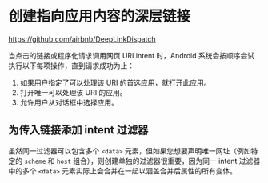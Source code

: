 # 创建指向应用内容的深层链接

https://github.com/airbnb/DeepLinkDispatch

当点击的链接或程序化请求调用网页 URI intent 时，Android 系统会按顺序尝试执行以下每项操作，直到请求成功为止：

1. 如果用户指定了可以处理该 URI 的首选应用，就打开此应用。
2. 打开唯一可以处理该 URI 的应用。
3. 允许用户从对话框中选择应用。

## 为传入链接添加 intent 过滤器

虽然同一过滤器可以包含多个 `<data>` 元素，但如果您想要声明唯一网址（例如特定的 `scheme` 和 `host` 组合），则创建单独的过滤器很重要，因为同一 intent 过滤器中的多个 `<data>` 元素实际上会合并在一起以涵盖合并后属性的所有变体。


